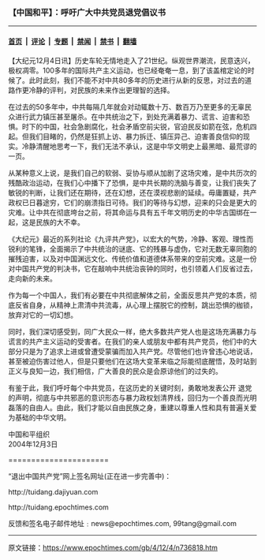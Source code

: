 ### 【中国和平】：呼吁广大中共党员退党倡议书

---

#### [首页](../../../..?n736818) &nbsp;|&nbsp; [评论](../../../../../epoch-comment?n736818) &nbsp;|&nbsp; [专题](../../../../../epoch-special?n736818) &nbsp;|&nbsp; [禁闻](../../../../../epoch-news?n736818) &nbsp;|&nbsp; [禁书](../../../../../books?n736818) &nbsp;|&nbsp; [翻墙](https://github.com/gfw-breaker/nogfw/blob/master/README.md?n736818)


<div class="post_content" id="artbody" itemprop="articleBody">
 <!-- article content begin -->
 <p>
  【大纪元12月4日讯】历史车轮无情地走入了21世纪。纵观世界潮流，民意迭兴，极权凋零。100多年的国际共产主义运动，也已经奄奄一息，到了该盖棺定论的时候了。此时此刻，我们不能不对中共80多年的历史进行从新的反思，对过去的道路作更冷静的评判，对民族的未来作出更理智的选择。
 </p>
 <p>
  在过去的50多年中，中共每隔几年就会对动辄数十万、数百万乃至更多的无辜民众进行武力镇压甚至屠杀。在中共统治之下，到处充满着暴力、谎言、迫害和恐惧。时下的中国，社会急剧腐化，社会矛盾空前尖锐，官迫民反如箭在弦，危机四起。但我们目睹的，仍然是狂抓上访、暴力拆迁、镇压异己、迫害善良信仰的现实。冷静清醒地思考一下，我们无法不承认，这是中华文明史上最黑暗、最荒谬的一页。
 </p>
 <p>
  从某种意义上说，是我们自己的软弱、妥协与顺从加剧了这场灾难，是中共历次的残酷政治运动，在我们心中播下了恐惧，是中共长期的洗脑与善变，让我们丧失了敏锐的判断，让我们还在期待，还在幻想，还在漠视悲剧的延续。毋庸置疑，共产政权已日暮途穷，它们的崩溃指日可待。我们的等待与幻想，迎来的只会是更大的灾难。让中共在彻底垮台之前，将其命运与具有五千年文明历史的中华古国绑在一起，这是民族的大不幸。
 </p>
 <p>
  《大纪元》最近的系列社论《九评共产党》，以宏大的气势，冷静、客观、理性而锐利的笔锋，全面揭示了中共统治的谜底、它的残暴与虚伪，它对无数无辜同胞的摧残迫害，以及对中国渊远文化、传统价值和道德体系带来的空前灾难。这是一份对中国共产党的判决书，它在敲响中共统治丧钟的同时，也引领着人们反省过去，走向新的未来。
 </p>
 <p>
  作为每一个中国人，我们有必要在中共彻底解体之前，全面反思共产党的本质，彻底反省自身，从精神上肃清中共流毒，从心理上摆脱它的控制，跳出恐惧的枷锁，放弃对它的一切幻想。
 </p>
 <p>
  同时，我们深切感受到，同广大民众一样，绝大多数共产党人也是这场充满暴力与谎言的共产主义运动的受害者。在我们的亲人或朋友中都有共产党员，他们中的大部分只是为了追求上进或曾遭受蒙骗而加入共产党。尽管他们也许曾违心地说话，甚至被迫伤害过他人，但是只要他们在这场大变革来临之际能彻底醒悟，及时站到正义与良知一边，我们相信，广大善良的民众是会原谅他们的过失的。
 </p>
 <p>
  有鉴于此，我们呼吁每个中共党员，在这历史的关键时刻，勇敢地发表公开
  <ok href="https://www.epochtimes.com/gb/tag/%E9%80%80%E5%85%9A.html">
   退党
  </ok>
  的声明，彻底与中共邪恶的意识形态与暴力政权划清界线，回归为一个善良而光明磊落的自由人。由此，我们才能以自由民族之身，重建以尊重人性和具有普遍关爱为基础的中华文明。
 </p>
 <p>
  中国和平组织
  <br/>
  2004年12月3日
 </p>
 <p>
  ======================
 </p>
 <p>
  “退出中国共产党”网上签名网址(正在进一步完善中)：
 </p>
 <p>
  <ok href="http://tuidang.dajiyuan.com" target="_blank">
   http://tuidang.dajiyuan.com
  </ok>
 </p>
 <p>
  <ok href="http://tuidang.epochtimes.com" target="_blank">
   http://tuidang.epochtimes.com
  </ok>
 </p>
 <p>
  反馈和签名电子邮件地址﹕news@epochtimes.com, 99tang@gmail.com
 </p>
 <!-- article content end -->
 <div id="below_article_ad">
 </div>
</div>


---

原文链接：https://www.epochtimes.com/gb/4/12/4/n736818.htm